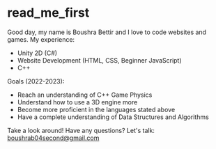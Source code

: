 # read_me_first

Good day, my name is Boushra Bettir and I love to code websites and games. 
My experience:
  - Unity 2D (C#)
  - Website Development (HTML, CSS, Beginner JavaScript)
  - C++
  
Goals (2022-2023):
  - Reach an understanding of C++ Game Physics
  - Understand how to use a 3D engine more
  - Become more proficient in the languages stated above
  - Have a complete understanding of Data Structures and Algorithms 

Take a look around!
Have any questions? Let's talk: boushrab04second@gmail.com
